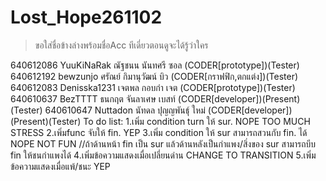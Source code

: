 # Lost_Hope261102 
>ขอใส่ชื่อข้างล่างพร้อมชื่อAcc ทีเดี่ยวตอนดูจะได้รู้ว่าใคร

640612086 YuuKiNaRak ณัฐชนน นันทศรี ซอล (CODER[prototype])(Tester)
640612192 bewzunjo ศรัณย์ กิมานุวัฒน์ บิว    (CODER[กราฟฟิก,ตกแต่ง])(Tester)
640612083 Denisska1231 เจตพล กอบกำ เจต (CODER[prototype])(Tester)
640610637 BezTTTT ธนกฤต จันลาเศษ เบสท์   (CODER[developer])(Present)(Tester)
640610647 Nuttadon นัทดล ปุญญพันธุ์ ใหม่   (CODER[developer])(Present)(Tester)
To do list:
    1.เพิ่ม condition turn ให้ sur. NOPE TOO MUCH STRESS
    2.เพิ่มfunc จับให้ fin. YEP
    3.เพิ่ม condition ให้ sur สามารถสวนกับ fin. ได้ NOPE NOT FUN
     //ถ้าด้านหน้า fin เป็น sur แล้วด้านหลังเป็นกำแพง/สิ่งของ sur สามารถบีบ fin ให้ชนกำแพงได้ 
    4.เพิ่มข้อความแสดงเมื่อเปลี่ยนด่าน CHANGE TO TRANSITION
    5.เพิ่มข้อความแสดงเมื่อแพ้/ชนะ YEP
    
